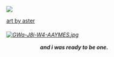 ![](https://wilardo.crd.co/assets/images/gallery22/665c69e4.gif?v=d19c95ca)


   [art by aster](https://x.com/pastelstarstuff/status/1830359758295187747) <h6>
 
 [![GWa-J8i-W4-AAYMES.jpg](https://i.postimg.cc/LX5JHwYM/GWa-J8i-W4-AAYMES.jpg)](https://postimg.cc/CByh7vsv)

ㅤㅤ ㅤㅤㅤ ㅤ ***and i was ready to be one.***
